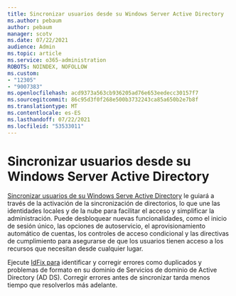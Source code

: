 ```yaml
---
title: Sincronizar usuarios desde su Windows Server Active Directory
ms.author: pebaum
author: pebaum
manager: scotv
ms.date: 07/22/2021
audience: Admin
ms.topic: article
ms.service: o365-administration
ROBOTS: NOINDEX, NOFOLLOW
ms.custom:
- "12305"
- "9007383"
ms.openlocfilehash: acd9373a563cb936205ad76e653eedecc30157f7
ms.sourcegitcommit: 86c95d3f0f268e500b3732243ca85a650b2e7b8f
ms.translationtype: MT
ms.contentlocale: es-ES
ms.lasthandoff: 07/22/2021
ms.locfileid: "53533011"
---
```

# <a name="sync-users-from-your-windows-server-active-directory"></a>Sincronizar usuarios desde su Windows Server Active Directory

[Sincronizar usuarios de su Windows Serve Active Directory](https://admin.microsoft.com/AdminPortal/Home#/featureexplorer/security/Identity) le guiará a través de la activación de la sincronización de directorios, lo que une las identidades locales y de la nube para facilitar el acceso y simplificar la administración. Puede desbloquear nuevas funcionalidades, como el inicio de sesión único, las opciones de autoservicio, el aprovisionamiento automático de cuentas, los controles de acceso condicional y las directivas de cumplimiento para asegurarse de que los usuarios tienen acceso a los recursos que necesitan desde cualquier lugar. 

Ejecute [IdFix para](https://admin.microsoft.com/Adminportal/Home?source=applauncher#/modernonboarding/IdentityWizard) identificar y corregir errores como duplicados y problemas de formato en su dominio de Servicios de dominio de Active Directory (AD DS). Corregir errores antes de sincronizar tarda menos tiempo que resolverlos más adelante.

